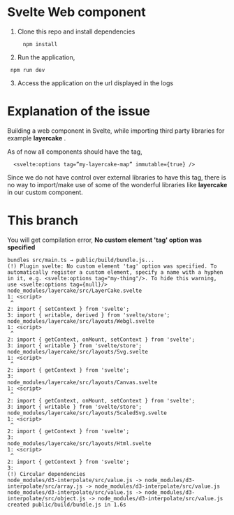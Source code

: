 # Svelte Web component

  1.  Clone this repo and install dependencies

   ```
        npm install
   ```

   2. Run the application,

   ```
    npm run dev
   ```

   3. Access the application on the url displayed in the logs


# Explanation of the issue

  Building a web component in Svelte, while importing third party libraries for example **layercake** .

  As of now all components should have the tag,

  ```
    <svelte:options tag=”my-layercake-map” immutable={true} />
  ```

  Since we do not have control over external libraries to have this tag, there is no way to import/make use of some of the wonderful libraries like **layercake** in our custom component.



# This branch

  You will get compilation error, **No custom element 'tag' option was specified**
  ```
bundles src/main.ts → public/build/bundle.js...
(!) Plugin svelte: No custom element 'tag' option was specified. To automatically register a custom element, specify a name with a hyphen in it, e.g. <svelte:options tag="my-thing"/>. To hide this warning, use <svelte:options tag={null}/>
node_modules/layercake/src/LayerCake.svelte
1: <script>
   ^
2: import { setContext } from 'svelte';
3: import { writable, derived } from 'svelte/store';
node_modules/layercake/src/layouts/Webgl.svelte
1: <script>
   ^
2: import { getContext, onMount, setContext } from 'svelte';
3: import { writable } from 'svelte/store';
node_modules/layercake/src/layouts/Svg.svelte
1: <script>
   ^
2: import { getContext } from 'svelte';
3: 
node_modules/layercake/src/layouts/Canvas.svelte
1: <script>
   ^
2: import { getContext, onMount, setContext } from 'svelte';
3: import { writable } from 'svelte/store';
node_modules/layercake/src/layouts/ScaledSvg.svelte
1: <script>
   ^
2: import { getContext } from 'svelte';
3: 
node_modules/layercake/src/layouts/Html.svelte
1: <script>
   ^
2: import { getContext } from 'svelte';
3: 
(!) Circular dependencies
node_modules/d3-interpolate/src/value.js -> node_modules/d3-interpolate/src/array.js -> node_modules/d3-interpolate/src/value.js
node_modules/d3-interpolate/src/value.js -> node_modules/d3-interpolate/src/object.js -> node_modules/d3-interpolate/src/value.js
created public/build/bundle.js in 1.6s

  ```
